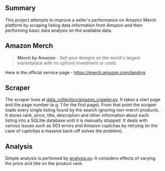 ## Summary
This project attempts to improve a seller's performance on Amazon Merch
platform by scraping listing data information from Amazon and then
performing basic data analysis on the available data.

## Amazon Merch

> **Merch by Amazon** - Sell your designs on the world's
largest marketplace with no upfront investment or costs.

Here is the official service page - https://merch.amazon.com/landing

## Scraper

The scraper lives at [data_collection/amazon_crawler.py](data_collection/amazon_crawler.py).
 It takes a start page and the page number (e.g. 1 for the first page).
 From that point the scraper loads every single listing found by the search
 ignoring non-merch products. It stores rank, price, title, description
 and other information about each listing into a SQLlite database until
 it is manually stopped. It deals with various issues such as 503 errors
 and Amazon captchas by retrying (in the case of captchas a massive
 back-off solves the problem).

## Analysis

Simple analysis is perfomed by [analysis.py](analysis.py). It considers
effects of varying the price and title on the product rank.


